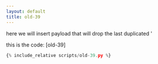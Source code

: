 ```yaml
---
layout: default
title: old-39
---
```




here we will insert payload that will drop the last duplicated '

this is the code: [old-39]
```scripts/old-39.py
{% include_relative scripts/old-39.py %}
```

